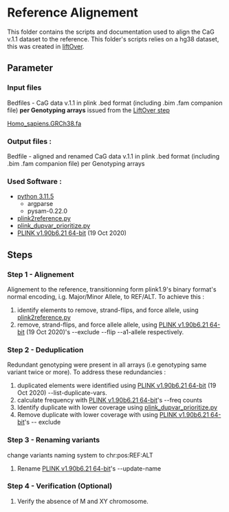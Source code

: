 # Reference Alignement
This folder contains the scripts and documentation used to align the CaG v.1.1 dataset to the reference. This folder's scripts relies on a hg38 dataset, this was created in [liftOver](https://github.com/CERC-Genomic-Medicine/CARTaGENE_flagship_paper/tree/main/Genotype_processing/1_LiftOver). 

## Parameter
### Input files
Bedfiles - CaG data v.1.1 in plink .bed format (including .bim .fam companion file) **per Genotyping arrays** issued from the [LiftOver step](https://github.com/CERC-Genomic-Medicine/CARTaGENE_flagship_paper/tree/main/Genotype_processing/1_LiftOver)  

[Homo_sapiens.GRCh38.fa](https://www.ncbi.nlm.nih.gov/datasets/genome/GCA_000001405.28/)

### Output files :
Bedfile - aligned and renamed CaG data v.1.1 in plink .bed format (including .bim .fam companion file) per Genotyping arrays

### Used Software :
- [python 3.11.5](https://www.python.org/downloads/release/python-3115/)
  - argparse
  - pysam-0.22.0
- [plink2reference.py](https://github.com/CERC-Genomic-Medicine/scripts/plink2reference.py)
- [plink_dupvar_prioritize.py](https://github.com/CERC-Genomic-Medicine/scripts/dupvar_prioritize.py)
- [PLINK v1.90b6.21 64-bit](https://www.cog-genomics.org/plink/) (19 Oct 2020)

## Steps
### Step 1 - Alignement
Alignement to the reference, transitionning form plink1.9's binary format's normal encoding, i.g. Major/Minor Allele, to REF/ALT. To achieve this :
1) identify elements to remove, strand-flips, and force allele, using [plink2reference.py](https://github.com/CERC-Genomic-Medicine/scripts/plink2reference.py)
2) remove, strand-flips, and force allele allele, using [PLINK v1.90b6.21 64-bit](https://www.cog-genomics.org/plink/) (19 Oct 2020)'s --exclude --flip --a1-allele respectively.


### Step 2 - Deduplication
Redundant genotyping were present in all arrays (i.e genotyping same variant twice or more). To address these redundancies :
1) duplicated elements were identified using [PLINK v1.90b6.21 64-bit](https://www.cog-genomics.org/plink/) (19 Oct 2020) --list-duplicate-vars.
2) calculate frequency with [PLINK v1.90b6.21 64-bit](https://www.cog-genomics.org/plink/)'s --freq counts
3) Identify duplicate with lower coverage using [plink_dupvar_prioritize.py](https://github.com/CERC-Genomic-Medicine/scripts/dupvar_prioritize.py)
4) Remove duplicate with lower coverage with using [PLINK v1.90b6.21 64-bit](https://www.cog-genomics.org/plink/)'s -- exclude

### Step 3 - Renaming variants
change variants naming system to chr:pos:REF:ALT
1) Rename [PLINK v1.90b6.21 64-bit](https://www.cog-genomics.org/plink/)'s --update-name

### Step 4 - Verification (Optional)
1) Verify the absence of M and XY chromosome.
